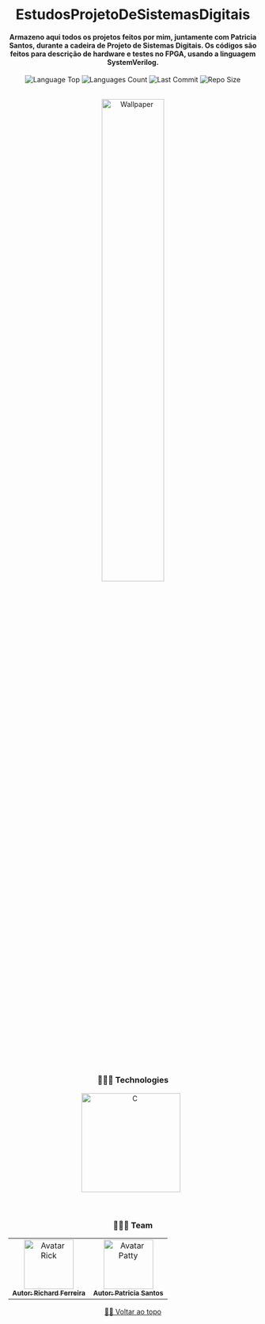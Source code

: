 <div align="center">
  
# EstudosProjetoDeSistemasDigitais  
  
<h4> 
Armazeno aqui todos os projetos feitos por mim, juntamente com Patricia Santos, durante a cadeira de Projeto de Sistemas Digitais. Os códigos são feitos para descrição de hardware e testes no FPGA, usando a linguagem SystemVerilog.
</h4>    
  
<p>
<!-- Image Shields -->
<img  alt="Language Top"  src="https://img.shields.io/github/languages/top/RickFerreira/EstudosProjetoDeSistemasDigitais">
<img  alt="Languages Count"  src="https://img.shields.io/github/languages/count/RickFerreira/EstudosProjetoDeSistemasDigitais">
<img  alt="Last Commit"  src="https://img.shields.io/github/last-commit/RickFerreira/EstudosProjetoDeSistemasDigitais">
<img  alt="Repo Size"  src="https://img.shields.io/github/repo-size/RickFerreira/EstudosProjetoDeSistemasDigitais">
</a>
</p>
<br>

<img  alt="Wallpaper"  src="http://s.laoyaoba.com/jwImg/1468286441756.959.jpg?width=80%" width="50%">

<br> 

### 👨🏻‍💻 Technologies

<img src="https://upload.wikimedia.org/wikipedia/en/e/ef/SystemVerilog_logo.png" alt="C" width="200"> &nbsp;

<br>

### 👨🏻‍💻 Team

<table>
  <tr>
    <td align="center">
      <a href="https://github.com/RickFerreira">
        <img src="https://avatars.githubusercontent.com/u/40415279?v=4" width="100px;" alt="Avatar Rick"/><br>
        <sub>
          <b>Autor: Richard Ferreira</b>
        </sub>
      </a>
    </td>
        <td align="center">
      <a href="https://github.com/Patricia-Santos">
        <img src="https://avatars.githubusercontent.com/u/54537516?v=4" width="100px;" alt="Avatar Patty"/><br>
        <sub>
          <b>Autor: Patricia Santos</b>
        </sub>
      </a>
    </td>
  </tr>
</table>

[☝🏽 Voltar ao topo](#EstudosProjetoDeSistemasDigitais)<br>

</div>
